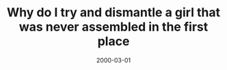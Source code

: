 ---
layout: base.njk
title : 'Why do I try and dismantle a girl that was never assembled in the first place' 
view_title : 'Why do I try and dismantle a girl that was never assembled in the first place' 
year : '2000' 
date : '2000-03-01' 
img_file : '/drawing/whydoitry.png' 
html_file : 'whydoi' 
next_html : 'something.html' 
year_order : '252' 
permalink : "title/{{html_file}}.html"
---